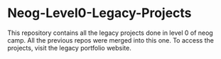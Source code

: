 # Neog-Level0-Legacy-Projects
 This repository contains all the legacy projects done in level 0 of neog camp. All the previous repos were merged into this one. To access the projects, visit the legacy portfolio website.
